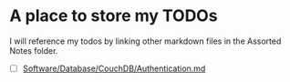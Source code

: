 # A place to store my TODOs

I will reference my todos by linking other markdown files in the Assorted Notes folder.


- [ ] [Software/Database/CouchDB/Authentication.md](https://github.com/Hydroponically/Project-Hydroponically/blob/main/Assorted%20Notes/Software/Database/CouchDB/Authentication.md)
